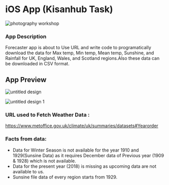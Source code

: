 # iOS App (Kisanhub Task)

![photography workshop](https://user-images.githubusercontent.com/8666236/42373543-d4673078-8132-11e8-9e32-827caa28bf3b.png)

### App Description
 Forecaster app is about to Use  URL and write code to programatically download the data for Max temp, Min temp, Mean temp, Sunshine, and Rainfall for UK, England, Wales, and Scotland regions.Also these data can be downloaded in CSV format.

## App Preview

![untitled design](https://user-images.githubusercontent.com/8666236/42373831-b240d48a-8133-11e8-9e15-c9079cdd3624.png)


![untitled design 1](https://user-images.githubusercontent.com/8666236/42373978-1b2ca6a4-8134-11e8-8e81-e0e09730f043.png)


### URL used to Fetch Weather Data :
https://www.metoffice.gov.uk/climate/uk/summaries/datasets#Yearorder

### Facts from data:
- Data for Winter Season is not available for the year 1910 and 1929(Sunsine Data) as it requires December data of Previous year (1909 & 1928) which is not available.
- Data for the present year (2018) is missing as upcoming data are not available to us.
- Sunsine file data of every region starts from 1929.

